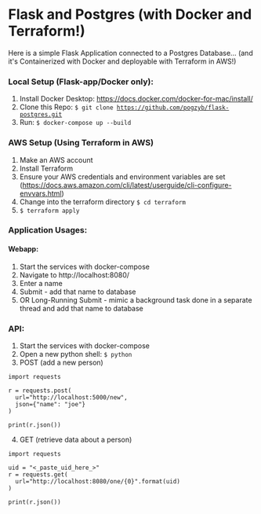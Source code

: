 # Flask and Postgres (with Docker and Terraform!)
Here is a simple Flask Application connected to a Postgres Database...
(and it's Containerized with Docker and deployable with Terraform in AWS!)

### Local Setup (Flask-app/Docker only):
1. Install Docker Desktop: https://docs.docker.com/docker-for-mac/install/
2. Clone this Repo: <code>$ git clone https://github.com/pogzyb/flask-postgres.git</code>
3. Run: <code>$ docker-compose up --build</code>

### AWS Setup (Using Terraform in AWS)
1. Make an AWS account
2. Install Terraform
3. Ensure your AWS credentials and environment variables are set <br>(https://docs.aws.amazon.com/cli/latest/userguide/cli-configure-envvars.html)
3. Change into the terraform directory <code>$ cd terraform</code>
4. <code>$ terraform apply</code>

### Application Usages:<br>

#### Webapp:
1. Start the services with docker-compose
2. Navigate to http://localhost:8080/
3. Enter a name
4. Submit - add that name to database
5. OR Long-Running Submit - mimic a background task done in a separate thread and add that name to database


### API:
1. Start the services with docker-compose
2. Open a new python shell: <code>$ python </code>
3. POST (add a new person)
<pre><code>import requests

r = requests.post(
  url="http://localhost:5000/new",
  json={"name": "joe"}
)

print(r.json())
</code></pre>

4. GET (retrieve data about a person)
<pre><code>import requests

uid = "<_paste_uid_here_>"
r = requests.get(
  url="http://localhost:8080/one/{0}".format(uid)
)

print(r.json())
</code></pre>
